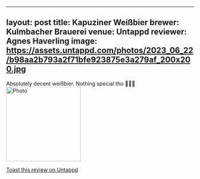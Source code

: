 
---
layout: post
title:  Kapuziner Weißbier
brewer: Kulmbacher Brauerei
venue: Untappd
reviewer: Agnes Haverling
image: https://assets.untappd.com/photos/2023_06_22/b98aa2b793a2f71bfe923875e3a279af_200x200.jpg
---

Absolutely decent weißbier. Nothing special tho 🤷🏼‍♀️
						  <br />
						  <img height="200" width="200" src="https://assets.untappd.com/photos/2023_06_22/b98aa2b793a2f71bfe923875e3a279af_200x200.jpg" alt="Photo">         
						
[Toast this review on Untappd](https://untappd.com/user/&#45;Spacebacon&#45;/checkin/1286517157)
